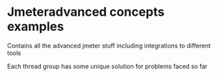 # Jmeteradvanced concepts examples
Contains all the advanced jmeter stuff including integrations to different tools

Each thread group has some unique solution for problems faced so far
